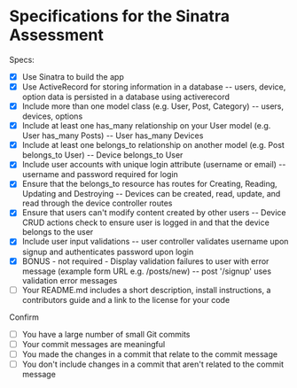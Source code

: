 # Specifications for the Sinatra Assessment

Specs:
- [x] Use Sinatra to build the app
- [x] Use ActiveRecord for storing information in a database -- users, device, option data is persisted in a database using activerecord
- [x] Include more than one model class (e.g. User, Post, Category) -- users, devices, options
- [x] Include at least one has_many relationship on your User model (e.g. User has_many Posts) -- User has_many Devices
- [x] Include at least one belongs_to relationship on another model (e.g. Post belongs_to User) -- Device belongs_to User
- [x] Include user accounts with unique login attribute (username or email) -- username and password required for login
- [x] Ensure that the belongs_to resource has routes for Creating, Reading, Updating and Destroying -- Devices can be created, read, update, and read through the device controller routes
- [x] Ensure that users can't modify content created by other users -- Device CRUD actions check to ensure user is logged in and that the device belongs to the user
- [x] Include user input validations -- user controller validates username upon signup and authenticates password upon login
- [x] BONUS - not required - Display validation failures to user with error message (example form URL e.g. /posts/new) -- post '/signup' uses validation error messages
- [ ] Your README.md includes a short description, install instructions, a contributors guide and a link to the license for your code

Confirm
- [ ] You have a large number of small Git commits
- [ ] Your commit messages are meaningful
- [ ] You made the changes in a commit that relate to the commit message
- [ ] You don't include changes in a commit that aren't related to the commit message